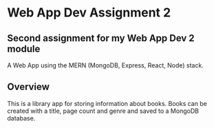 # Web App Dev Assignment 2
## Second assignment for my Web App Dev 2 module
A Web App using the MERN (MongoDB, Express, React, Node) stack.

## Overview
This is a library app for storing information about books.
Books can be created with a title, page count and genre and saved to a MongoDB database.
